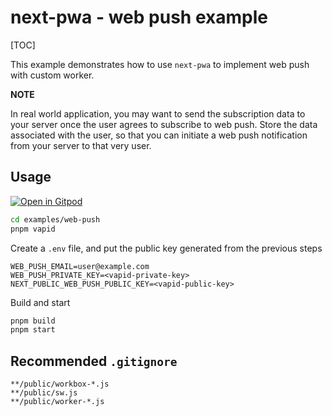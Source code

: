 # next-pwa - web push example

[TOC]

This example demonstrates how to use `next-pwa` to implement web push with custom worker.

**NOTE**

In real world application, you may want to send the subscription data to your server once the user agrees to subscribe to web push. Store the data associated with the user, so that you can initiate a web push notification from your server to that very user.

## Usage

[![Open in Gitpod](https://img.shields.io/badge/Open%20In-Gitpod.io-%231966D2?style=for-the-badge&logo=gitpod)](https://gitpod.io/#https://github.com/DuCanhGH/next-pwa/)

```bash
cd examples/web-push
pnpm vapid
```

Create a `.env` file, and put the public key generated from the previous steps

```shell
WEB_PUSH_EMAIL=user@example.com
WEB_PUSH_PRIVATE_KEY=<vapid-private-key>
NEXT_PUBLIC_WEB_PUSH_PUBLIC_KEY=<vapid-public-key>
```

Build and start

```bash
pnpm build
pnpm start
```

## Recommended `.gitignore`

```gitignore
**/public/workbox-*.js
**/public/sw.js
**/public/worker-*.js
```
